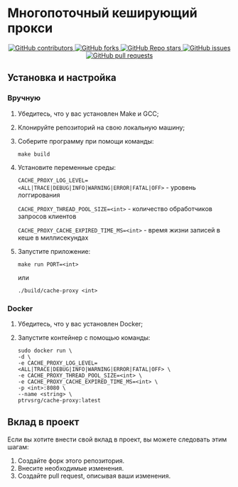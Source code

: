 # Многопоточный кеширующий прокси

<p align="center">
   <a href="https://github.com/ptrvsrg/cache-proxy/graphs/contributors">
        <img alt="GitHub contributors" src="https://img.shields.io/github/contributors/ptrvsrg/cache-proxy?style=flat&label=Contributors&labelColor=222222&color=77D4FC"/>
   </a>
   <a href="https://github.com/ptrvsrg/cache-proxy/forks">
        <img alt="GitHub forks" src="https://img.shields.io/github/forks/ptrvsrg/cache-proxy?style=flat&label=Forks&labelColor=222222&color=77D4FC"/>
   </a>
   <a href="https://github.com/ptrvsrg/cache-proxy/stargazers">
        <img alt="GitHub Repo stars" src="https://img.shields.io/github/stars/ptrvsrg/cache-proxy?style=flat&label=Stars&labelColor=222222&color=77D4FC"/>
   </a>
   <a href="https://github.com/ptrvsrg/cache-proxy/issues">
        <img alt="GitHub issues" src="https://img.shields.io/github/issues/ptrvsrg/cache-proxy?style=flat&label=Issues&labelColor=222222&color=77D4FC"/>
   </a>
   <a href="https://github.com/ptrvsrg/cache-proxy/pulls">
        <img alt="GitHub pull requests" src="https://img.shields.io/github/issues-pr/ptrvsrg/cache-proxy?style=flat&label=Pull%20Requests&labelColor=222222&color=77D4FC"/>
   </a>
</p>

## Установка и настройка

### Вручную

1. Убедитесь, что у вас установлен Make и GCC;
2. Клонируйте репозиторий на свою локальную машину;
3. Соберите программу при помощи команды:

    ```shell
    make build
    ```

4. Установите переменные среды:

   `CACHE_PROXY_LOG_LEVEL=<ALL|TRACE|DEBUG|INFO|WARNING|ERROR|FATAL|OFF>` - уровень логгирования

   `CACHE_PROXY_THREAD_POOL_SIZE=<int>` - количество обработчиков запросов клиентов

   `CACHE_PROXY_CACHE_EXPIRED_TIME_MS=<int>` - время жизни записей в кеше в миллисекундах

5. Запустите приложение:

    ```shell
   make run PORT=<int>
   ```

   или

    ```shell
   ./build/cache-proxy <int>
   ```

### Docker

1. Убедитесь, что у вас установлен Docker;
2. Запустите контейнер с помощью команды:

    ```shell
    sudo docker run \
    -d \
    -e CACHE_PROXY_LOG_LEVEL=<ALL|TRACE|DEBUG|INFO|WARNING|ERROR|FATAL|OFF> \
    -e CACHE_PROXY_THREAD_POOL_SIZE=<int> \
    -e CACHE_PROXY_CACHE_EXPIRED_TIME_MS=<int> \
    -p <int>:8080 \
    --name <string> \
    ptrvsrg/cache-proxy:latest
    ```

## Вклад в проект

Если вы хотите внести свой вклад в проект, вы можете следовать этим шагам:

1. Создайте форк этого репозитория.
2. Внесите необходимые изменения.
3. Создайте pull request, описывая ваши изменения.